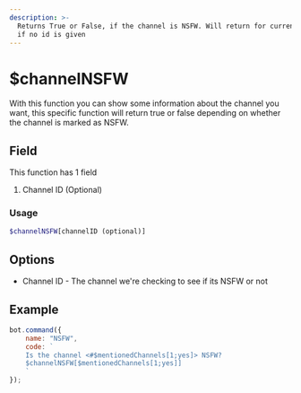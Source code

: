 ```yaml
---
description: >-
  Returns True or False, if the channel is NSFW. Will return for current channel
  if no id is given
---
```


# $channelNSFW

With this function you can show some information about the channel you want, this specific function will return true or false depending on whether the channel is marked as NSFW.

## Field

This function has 1 field

1. Channel ID \(Optional\)

### Usage 
```php
$channelNSFW[channelID (optional)]
```

## Options

* Channel ID - The channel we're checking to see if its NSFW or not

## Example
```javascript
bot.command({
    name: "NSFW",
    code: `
    Is the channel <#$mentionedChannels[1;yes]> NSFW?
    $channelNSFW[$mentionedChannels[1;yes]]
    `
});
```

